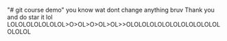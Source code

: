 "# git course demo" 
you know wat
dont change anything bruv
Thank you and do star it
lol
LOLOLOLOLOLOLOL>O>OL>O>OL>OL>>OLOLOLOLOLOLOLOLOLOLOLOLOLOLOL
